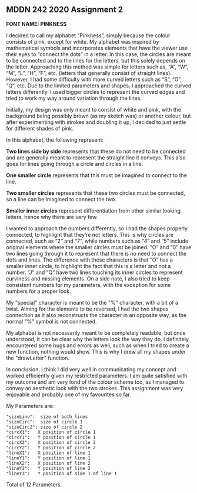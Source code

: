 ## MDDN 242 2020 Assignment 2

**FONT NAME: PINKNESS**

I decided to call my alphabet “Pinkness”, simply because the colour consists of pink, except for white. My alphabet was inspired by mathematical symbols and incorporates elements that have the viewer use their eyes to “connect the dots” in a letter. In this case, the circles are meant to be connected and to the lines for the letters, but this solely depends on the letter. Approaching this method was simple for letters such as, “A”, “W”, “M”, “L”, “H”, “F”, etc. (letters that generally consist of straight lines). However, I had some difficulty with more curved letters such as “S”, “O”, “Q”, etc. Due to the limited parameters and shapes, I approached the curved letters differently. I used bigger circles to represent the curved edges and tried to work my way around variation through the lines.

Initially, my design was only meant to consist of white and pink, with the background being possibly brown (as my sketch was) or another colour, but after experimenting with strokes and doubling it up, I decided to just settle for different shades of pink.

In this alphabet, the following represent:

**Two lines side by side** represents that these do not need to be connected and are generally meant to represent the straight line it conveys. This also goes for lines going through a circle and circles in a line.

**One smaller circle** represents that this must be imagined to connect to the line.

**Two smaller circles** represents that these two circles must be connected, so a line can be imagined to connect the two.

**Smaller inner circles** represent differentiation from other similar looking letters, hence why there are very few.

I wanted to approach the numbers differently, so I had the shapes properly connected, to highlight that they’re not letters. This is why circles are connected, such as “2” and “7”, while numbers such as “4” and “5” include original elements where the smaller circles must be joined. “O” and “0” have two lines going through it to represent that there is no need to connect the dots and lines. The difference with these characters is that “O” has a smaller inner circle, to highlight the fact that this is a letter and not a number. ”J” and “Q” have two lines touching its inner circles to represent curviness and missing elements. On a side note, I also tried to keep consistent numbers for my parameters, with the exception for some numbers for a proper look.

My "special" character is meant to be the "%" character, with a bit of a twist. Aiming for the elements to be reversed, I had the two shapes connection as it also reconstructs the character in an opposite way, as the normal "%" symbol is not connected.

My alphabet is not necessarily meant to be completely readable, but once understood, it can be clear why the letters look the way they do. I definitely encountered some bugs and errors as well, such as when I tried to create a new function, nothing would show. This is why I drew all my shapes under the "drawLetter" function.

In conclusion, I think I did very well in communicating my concept and worked efficiently given my restricted parameters. I am quite satisfied with my outcome and am very fond of the colour scheme too, as I managed to convey an aesthetic look with the two strokes. This assignment was very enjoyable and probably one of my favourites so far.

My Parameters are:

    "sizeLine":  size of both lines
    "sizeCirc":  size of circle 1
    "sizeCirc2": size of circle 2
    "circX1": 	X position of circle 1
    "circY1": 	Y position of circle 1
    "circX2": 	X position of circle 2
    "circY2": 	Y position of circle 2
    "lineX1": 	X position of line 1
    "lineY1": 	Y position of line 1
    "lineX2": 	X position of line 2
    "lineY2": 	Y position of line 2
    "lineY3": 	Y position of side 1 of line 1

Total of 12 Parameters.
